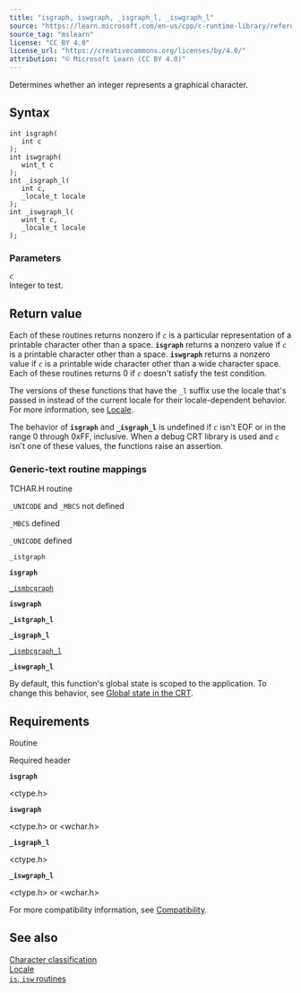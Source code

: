 ```yaml
---
title: "isgraph, iswgraph, _isgraph_l, _iswgraph_l"
source: "https://learn.microsoft.com/en-us/cpp/c-runtime-library/reference/isgraph-iswgraph-isgraph-l-iswgraph-l?view=msvc-170"
source_tag: "mslearn"
license: "CC BY 4.0"
license_url: "https://creativecommons.org/licenses/by/4.0/"
attribution: "© Microsoft Learn (CC BY 4.0)"
---
```

Determines whether an integer represents a graphical character.

## Syntax

```
int isgraph(
   int c
);
int iswgraph(
   wint_t c
);
int _isgraph_l(
   int c,
   _locale_t locale
);
int _iswgraph_l(
   wint_t c,
   _locale_t locale
);
```

### Parameters

_`c`_  
Integer to test.

## Return value

Each of these routines returns nonzero if _`c`_ is a particular representation of a printable character other than a space. **`isgraph`** returns a nonzero value if _`c`_ is a printable character other than a space. **`iswgraph`** returns a nonzero value if _`c`_ is a printable wide character other than a wide character space. Each of these routines returns 0 if _`c`_ doesn't satisfy the test condition.

The versions of these functions that have the `_l` suffix use the locale that's passed in instead of the current locale for their locale-dependent behavior. For more information, see [Locale](https://learn.microsoft.com/en-us/cpp/c-runtime-library/locale?view=msvc-170).

The behavior of **`isgraph`** and **`_isgraph_l`** is undefined if _`c`_ isn't EOF or in the range 0 through 0xFF, inclusive. When a debug CRT library is used and _`c`_ isn't one of these values, the functions raise an assertion.

### Generic-text routine mappings

TCHAR.H routine

`_UNICODE` and `_MBCS` not defined

`_MBCS` defined

`_UNICODE` defined

`_istgraph`

**`isgraph`**

[`_ismbcgraph`](https://learn.microsoft.com/en-us/cpp/c-runtime-library/reference/ismbcgraph-functions?view=msvc-170)

**`iswgraph`**

**`_istgraph_l`**

**`_isgraph_l`**

[`_ismbcgraph_l`](https://learn.microsoft.com/en-us/cpp/c-runtime-library/reference/ismbcgraph-functions?view=msvc-170)

**`_iswgraph_l`**

By default, this function's global state is scoped to the application. To change this behavior, see [Global state in the CRT](https://learn.microsoft.com/en-us/cpp/c-runtime-library/global-state?view=msvc-170).

## Requirements

Routine

Required header

**`isgraph`**

<ctype.h>

**`iswgraph`**

<ctype.h> or <wchar.h>

**`_isgraph_l`**

<ctype.h>

**`_iswgraph_l`**

<ctype.h> or <wchar.h>

For more compatibility information, see [Compatibility](https://learn.microsoft.com/en-us/cpp/c-runtime-library/compatibility?view=msvc-170).

## See also

[Character classification](https://learn.microsoft.com/en-us/cpp/c-runtime-library/character-classification?view=msvc-170)  
[Locale](https://learn.microsoft.com/en-us/cpp/c-runtime-library/locale?view=msvc-170)  
[`is`, `isw` routines](https://learn.microsoft.com/en-us/cpp/c-runtime-library/is-isw-routines?view=msvc-170)
